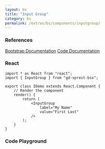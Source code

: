 ```yaml
---
layout: bs
title: "Input Group"
category: bs
permalink: /extras/bs/components/inputgroup/
---
```


### References

<div class="bs">
    <div class="list-group">
        <a class="list-group-item list-group-item-action" href="https://getbootstrap.com/docs/4.4/components/input-group">Bootstrap Documentation</a>
        <a class="list-group-item list-group-item-action" href="/docs/sprest-bs/modules/_components_inputgroup_d_.html">Code Documentation</a>
    </div>
</div>

### React

```tsx
import * as React from "react";
import { InputGroup } from "gd-sprest-bsx";

export class IDemo extends React.Component {
    // Render the component
    render() {
        return (
            <InputGroup
                label="My Name"
                value="First Last"
            />
        );
    }
}
```

### Code Playground

<div id="playground" class="bs"></div>
<script type="text/javascript">
    // Wait for the page to load
    window.addEventListener("load", function() {
        // Create the code editor
        var editor = CodeEditor(document.getElementById("playground"), true, [
            '// Create the input group',
            'Components.InputGroup({',
            '\tel: app,',
            '\tlabel: "My Name:",',
            '\tvalue: "First Last"',
            '});'
        ].join('\n'));
    });
</script>